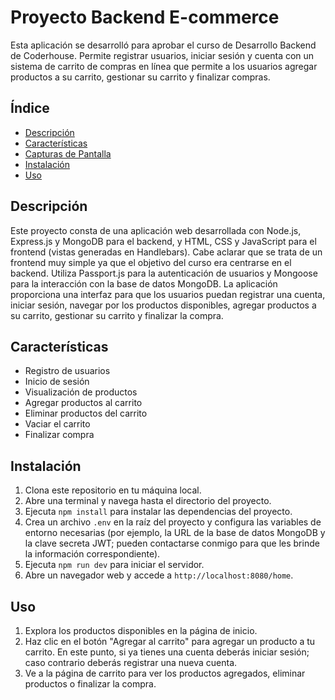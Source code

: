 # Proyecto Backend E-commerce

Esta aplicación se desarrolló para aprobar el curso de Desarrollo Backend de Coderhouse. Permite registrar usuarios, iniciar sesión y cuenta con un sistema de carrito de compras en línea que permite a los usuarios agregar productos a su carrito, gestionar su carrito y finalizar compras.

## Índice

- [Descripción](#descripción)
- [Características](#características)
- [Capturas de Pantalla](#capturas-de-pantalla)
- [Instalación](#instalación)
- [Uso](#uso)

## Descripción

Este proyecto consta de una aplicación web desarrollada con Node.js, Express.js y MongoDB para el backend, y HTML, CSS y JavaScript para el frontend (vistas generadas en Handlebars). Cabe aclarar que se trata de un frontend muy simple ya que el objetivo del curso era centrarse en el backend. Utiliza Passport.js para la autenticación de usuarios y Mongoose para la interacción con la base de datos MongoDB. La aplicación proporciona una interfaz para que los usuarios puedan registrar una cuenta, iniciar sesión, navegar por los productos disponibles, agregar productos a su carrito, gestionar su carrito y finalizar la compra.

## Características

- Registro de usuarios
- Inicio de sesión
- Visualización de productos
- Agregar productos al carrito
- Eliminar productos del carrito
- Vaciar el carrito
- Finalizar compra

## Instalación

1. Clona este repositorio en tu máquina local.
2. Abre una terminal y navega hasta el directorio del proyecto.
3. Ejecuta `npm install` para instalar las dependencias del proyecto.
4. Crea un archivo `.env` en la raíz del proyecto y configura las variables de entorno necesarias (por ejemplo, la URL de la base de datos MongoDB y la clave secreta JWT; pueden contactarse conmigo para que les brinde la información correspondiente).
5. Ejecuta `npm run dev` para iniciar el servidor.
6. Abre un navegador web y accede a `http://localhost:8080/home`.

## Uso

1. Explora los productos disponibles en la página de inicio.
2. Haz clic en el botón "Agregar al carrito" para agregar un producto a tu carrito. En este punto, si ya tienes una cuenta deberás iniciar sesión; caso contrario deberás registrar una nueva cuenta.
3. Ve a la página de carrito para ver los productos agregados, eliminar productos o finalizar la compra.